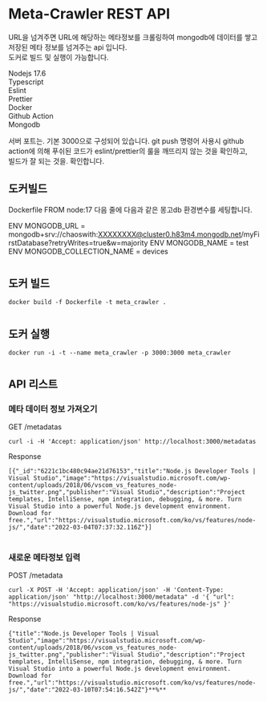 
# Meta-Crawler REST API 

URL을 넘겨주면 URL에 해당하는 메타정보를 크롤링하여 mongodb에 데이터를 쌓고   
저장된 메타 정보를 넘겨주는 api 입니다.   
도커로 빌드 및 실행이 가능합니다.   

Nodejs 17.6  
Typescript    
Eslint    
Prettier   
Docker   
Github Action   
Mongodb   

서버 포트는. 기본 3000으로 구성되어 있습니다.
git push 명령어 사용시 github action에 의해 푸쉬된 코드가 eslint/prettier의 룰을 깨뜨리지 않는 것을 확인하고,    
빌드가 잘 되는 것을. 확인합니다.

## [](https://github.com/bbc/REST-API-example/blob/master/README.md#도커빌드)도커빌드

Dockerfile FROM node:17 다음 줄에 다음과 같은 몽고db 환경변수를 세팅합니다.

ENV MONGODB_URL = mongodb+srv://chaoswith:XXXXXXXX@cluster0.h83m4.mongodb.net/myFirstDatabase?retryWrites=true&w=majority
ENV MONGODB_NAME = test
ENV MONGODB_COLLECTION_NAME = devices
#

## 도커 빌드
```
docker build -f Dockerfile -t meta_crawler .
```
#
## 도커 실행
```
docker run -i -t --name meta_crawler -p 3000:3000 meta_crawler
```
#

## API 리스트

### 메타 데이터 정보 가져오기
GET /metadatas
```
curl -i -H 'Accept: application/json' http://localhost:3000/metadatas
```
Response
```
[{"_id":"6221c1bc480c94ae21d76153","title":"Node.js Developer Tools | Visual Studio","image":"https://visualstudio.microsoft.com/wp-content/uploads/2018/06/vscom_vs_features_node-js_twitter.png","publisher":"Visual Studio","description":"Project templates, IntelliSense, npm integration, debugging, & more. Turn Visual Studio into a powerful Node.js development environment. Download for free.","url":"https://visualstudio.microsoft.com/ko/vs/features/node-js/","date":"2022-03-04T07:37:32.116Z"}]
```
#

### 새로운 메타정보 입력
POST /metadata

```
curl -X POST -H 'Accept: application/json' -H 'Content-Type: application/json' "http://localhost:3000/metadata" -d '{ "url": "https://visualstudio.microsoft.com/ko/vs/features/node-js" }'
```
Response
```
{"title":"Node.js Developer Tools | Visual Studio","image":"https://visualstudio.microsoft.com/wp-content/uploads/2018/06/vscom_vs_features_node-js_twitter.png","publisher":"Visual Studio","description":"Project templates, IntelliSense, npm integration, debugging, & more. Turn Visual Studio into a powerful Node.js development environment. Download for free.","url":"https://visualstudio.microsoft.com/ko/vs/features/node-js/","date":"2022-03-10T07:54:16.542Z"}**%**
```